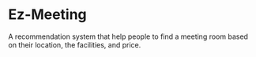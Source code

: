 # Ez-Meeting
A recommendation system that help people to find a meeting room based on their location, the facilities, and price. 
